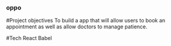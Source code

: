 ### oppo
#Project objectives
To build a app that will allow users to book an appointment as well as allow doctors to manage patience.

#Tech
React
Babel
